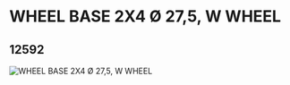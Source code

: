 # WHEEL BASE 2X4 Ø 27,5, W WHEEL
## 12592
![WHEEL BASE 2X4 Ø 27,5, W WHEEL](https://lc-www-live-s.legocdn.com/media/bricks/5/2/6048910.jpg)